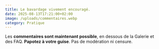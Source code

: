```yaml
---
title: Le bavardage vivement encouragé.
date: 2025-08-13T17:21:00+02:00
image: /uploads/commentaires.webp
category: Pratique
---
```

Les **commentaires sont maintenant possible**, en dessous de la Galerie et des FAQ. **Papotez à votre guise**. Pas de modération ni censure.
